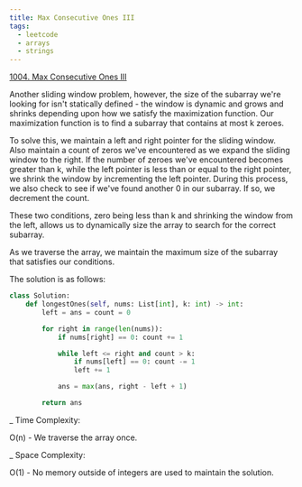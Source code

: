 ```yaml
---
title: Max Consecutive Ones III
tags:
  - leetcode
  - arrays
  - strings
---
```

<a href="https://leetcode.com/problems/max-consecutive-ones-iii/">1004. Max Consecutive Ones III</a>

Another sliding window problem, however, the size of the subarray we're looking for isn't statically
defined - the window is dynamic and grows and shrinks depending upon how we satisfy the maximization
function. Our maximization function is to find a subarray that contains at most k zeroes.

To solve this, we maintain a left and right pointer for the sliding window. Also maintain a count of
zeros we've encountered as we expand the sliding window to the right. If the number of zeroes we've
encountered becomes greater than k, while the left pointer is less than or equal to the right
pointer, we shrink the window by incrementing the left pointer. During this process, we also check
to see if we've found another 0 in our subarray. If so, we decrement the count.

These two conditions, zero being less than k and shrinking the window from the left, allows us to
dynamically size the array to search for the correct subarray.

As we traverse the array, we maintain the maximum size of the subarray that satisfies our
conditions.

The solution is as follows:

```python
class Solution:
    def longestOnes(self, nums: List[int], k: int) -> int:
        left = ans = count = 0

        for right in range(len(nums)):
            if nums[right] == 0: count += 1

            while left <= right and count > k:
                if nums[left] == 0: count -= 1
                left += 1

            ans = max(ans, right - left + 1)

        return ans
```

\_ Time Complexity:

O(n) - We traverse the array once.

\_ Space Complexity:

O(1) - No memory outside of integers are used to maintain the solution.
